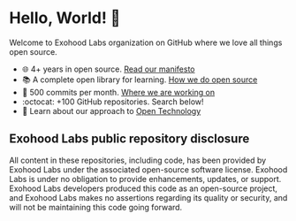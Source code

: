 # Hello, World! :wave:

Welcome to Exohood Labs organization on GitHub where we love all things open source.

* 🌐 4+ years in open source. [Read our manifesto](https://exohood.com/exohood-labs-manifesto/)
* :books: A complete open library for learning. [How we do open source](https://exohood.com/open-library/)
* :office: 500 commits per month. [Where we are working on](https://exohood.com/sandbox/)
* :octocat: +100 GitHub repositories. Search below!
* 🔭 Learn about our approach to [Open Technology](https://exohood.com/about-us/)

## Exohood Labs public repository disclosure 
All content in these repositories, including code, has been provided by Exohood Labs under the associated open-source software license. Exohood Labs is under no obligation to provide enhancements, updates, or support. Exohood Labs developers produced this code as an open-source project, and Exohood Labs makes no assertions regarding its quality or security, and will not be maintaining this code going forward.

<!---
exohood/exohood is a ✨ special ✨ repository because its `README.md` (this file) appears on your GitHub profile.
You can click the Preview link to take a look at your changes.
--->
